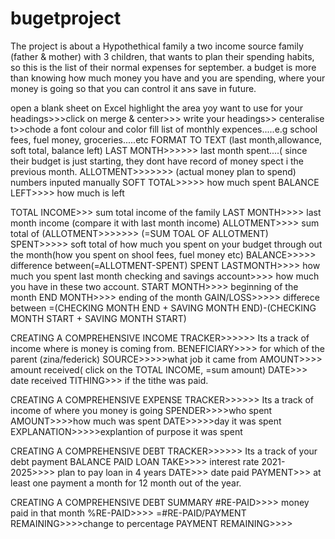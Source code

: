 # bugetproject
The project is about a Hypothethical family a two income source family (father & mother) with 3 children, that wants to plan their spending habits, so this is the list of their normal expenses for september.
a budget is more than knowing how much money you have and you are spending, where your money is going so that you can control it ans save in future.

 open a blank sheet on Excel
 highlight the area yoy want to use for your headings>>>click on merge & center>>> write your headings>> centeralise t>>chode a font colour and color fill
 list of monthly expences.....e.g school fees, fuel money, groceries.....etc
FORMAT TO TEXT (last month,allowance, soft total, balance left)
LAST MONTH>>>>>> last month spent....( since their budget is just starting, they dont have record of money spect i the previous month.
ALLOTMENT>>>>>>> (actual money plan to spend) numbers inputed manually 
SOFT TOTAL>>>>> how much spent
BALANCE LEFT>>>> how much is left

TOTAL INCOME>>>  sum total income of the family
LAST MONTH>>>> last month income (compare it with last month income)
ALLOTMENT>>>> sum total of (ALLOTMENT>>>>>>> (=SUM TOAL OF ALLOTMENT)
SPENT>>>>> soft total of how much you spent on your budget through out the month(how you spent on shool fees, fuel money etc)
BALANCE>>>>> difference between(=ALLOTMENT-SPENT)
SPENT LASTMONTH>>>> how much you spent last month
checking and savings account>>>> how much you have in these two account.
START MONTH>>>> beginning of the month
END MONTH>>>> ending of the month
GAIN/LOSS>>>>> differece between =(CHECKING MONTH END + SAVING MONTH END)-(CHECKING MONTH START + SAVING MONTH START)


CREATING A COMPREHENSIVE INCOME TRACKER>>>>>> Its a track of income where is money is coming from.
BENEFICIARY>>>> for which of the parent (zina/federick)
SOURCE>>>>>what job it came from
AMOUNT>>>> amount received( click on the TOTAL INCOME, =sum amount)
DATE>>> date received
TITHING>>> if  the tithe was paid.

CREATING A COMPREHENSIVE EXPENSE TRACKER>>>>>> Its a track of income of where you money is going
SPENDER>>>>who spent
AMOUNT>>>>how much was spent
DATE>>>>>day it was spent
EXPLANATION>>>>>explantion of purpose it was spent

CREATING A COMPREHENSIVE DEBT TRACKER>>>>>> Its a track of your debt payment
BALANCE PAID
LOAN TAKE>>>> interest rate
2021-2025>>>> plan to pay loan in 4 years
DATE>>> date paid
PAYMENT>>> at least one payment a month for 12 month out of the year.

CREATING A COMPREHENSIVE DEBT SUMMARY
#RE-PAID>>>> money paid in that month
%RE-PAID>>>> =#RE-PAID/PAYMENT REMAINING>>>>change to percentage
PAYMENT REMAINING>>>>
